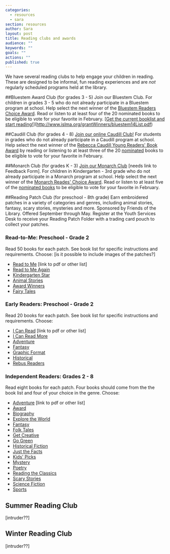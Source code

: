 ```yaml
---
categories: 
  - resources
  - sara
section: resources
author: Sara
layout: post
title: Reading clubs and awards
audience: ""
keywords: ""
goals: ""
actions: ""
published: true
---
```


We have several reading clubs to help engage your children in reading. These are designed to be informal, fun reading experiences and are _not_ regularly scheduled programs held at the library. 

##Bluestem Award Club (for grades 3 - 5)
Join our Bluestem Club. For children in grades 3 - 5 who do not already participate in a Bluestem program at school. Help select the next winner of the [Bluestem Readers Choice Award](http://www.islma.org/Bluestem.htm). Read or listen to at least four of the 20 nominated books to be eligible to vote for your favorite in February. [[Get the current booklist and start reading!]()](http://www.islma.org/grantWinners/bluestem14List.pdf)

##Caudill Club (for grades 4 - 8)
[Join our online Caudill Club!](http://caudillclub.blogspot.com/) For students in grades who do not already participate in a Caudill program at school. Help select the next winner of the [Rebecca Caudill Young Readers' Book Award](http://www.rcyrba.org/) by reading or listening to at least three of the 20 [nominated](http://www.rcyrba.org/pdf/2014%20MasterList.pdf) books to be eligible to vote for your favorite in February. 

##Monarch Club (for grades K - 3)
[Join our Monarch Club]() [needs link to Feedback Form]. For children in Kindergarten - 3rd grade who do not already participate in a Monarch program at school. Help select the next winner of the [Monarch Reades' Choice Award](http://www.islma.org/monarch.htm). Read or listen to at least five of the [nominated books](http://www.islma.org/grantWinners/bluestem14List.pdf) to be eligible to vote for your favorite in February.   

##Reading Patch Club (for preschool - 8th grade)
Earn embroidered patches in a variety of categories and genres, including animal stories, fantasy, scary stories, mysteries and more. Sponsored by Friends of the Library. Offered September through May. Register at the Youth Services Desk to receive your Reading Patch Folder with a trading card pouch to collect your patches. 
### Read-to-Me: Preschool - Grade 2
Read 50 books for each patch. See book list for specific instructions and requirements. Choose: [is it possible to include images of the patches?]

- [Read to Me]() [link to pdf or other list]
- [Read to Me Again]()
- [Kindergarten Star]()
- [Animal Stories]()
- [Award Winners](http://dppl.bibliocommons.com/list/show/97984016_dppl_ys/200471843_dppl_patch_club_read_to_me_-_award_winners)
- [Fairy Tales](http://dppl.bibliocommons.com/list/show/97984016_dppl_ys/200538603_dppl_patch_club_read_to_me_-_fairy_tales)

### Early Readers: Preschool - Grade 2
Read 20 books for each patch. See book list for specific instructions and requirements. Choose:

- [I Can Read]() [link to pdf or other list]
- [I Can Read More]()
- [Adventure](http://dppl.bibliocommons.com/list/show/97984016_dppl_ys/201128603_dppl_patch_club_early_readers_-_adventure_patch)
- [Fantasy](http://dppl.bibliocommons.com/list/show/97984016_dppl_ys/201133093_dppl_patch_club_early_readers_-_fantasy_patch)
- [Graphic Format](http://dppl.bibliocommons.com/list/show/97984016_dppl_ys/201135673_dppl_patch_club_early_readers_-_graphic_format_patch)
- [Historical](http://dppl.bibliocommons.com/list/show/97984016_dppl_ys/201138241_dppl_patch_club_early_readers_-_historical_fiction_patch)
- [Rebus Readers](http://dppl.bibliocommons.com/list/show/97984016_dppl_ys/201141793_dppl_patch_club_early_readers_-_rebus_patch)

### Independent Readers: Grades 2 - 8
Read eight books for each patch. Four books should come from the the book list and four of your choice in the genre. Choose:

- [Adventure](http://dppl.bibliocommons.com/list/show/97984016_dppl_ys/192796863_dppl_patch_club_adventure_book_list) [link to pdf or other list]
- [Award]()
- [Biography](http://dppl.bibliocommons.com/list/show/97984016_dppl_ys/214211405_dppl_patch_club_biography)
- [Explore the World](http://dppl.bibliocommons.com/list/show/97984016_dppl_ys/214218815_dppl_patch_club_explore_the_world)
- [Fantasy](http://dppl.bibliocommons.com/list/show/97984016_dppl_ys/214219126_dppl_patch_club_fantasy)
- [Folk Tales](http://dppl.bibliocommons.com/list/show/97984016_dppl_ys/214219585_dppl_patch_club_folk_tales)
- [Get Creative](http://dppl.bibliocommons.com/list/show/97984016_dppl_ys/216660795_dppl_patch_club_get_creative)
- [Go Green](http://dppl.bibliocommons.com/list/show/97984016_dppl_ys/214247555_dppl_patch_club_go_green)
- [Historical Fiction](http://dppl.bibliocommons.com/list/show/97984016_dppl_ys/214249645_dppl_patch_club_historical_fiction)
- [Just the Facts](http://dppl.bibliocommons.com/list/show/97984016_dppl_ys/214246875_dppl_patch_club_just_the_facts)
- [Kids' Picks](http://dppl.bibliocommons.com/list/show/97984016_dppl_ys/214249845_dppl_patch_club_kids_picks)
- [Mystery](http://dppl.bibliocommons.com/list/show/97984016_dppl_ys/214250235_dppl_patch_club_mystery)
- [Poetry](http://dppl.bibliocommons.com/list/show/97984016_dppl_ys/214250426_dppl_patch_club_poetry)
- [Reading the Classics](http://dppl.bibliocommons.com/list/show/97984016_dppl_ys/214250765_dppl_patch_club_reading_the_classics)
- [Scary Stories](http://dppl.bibliocommons.com/list/show/97984016_dppl_ys/214251575_dppl_patch_club_scary_stories)
- [Science Fiction](http://dppl.bibliocommons.com/list/show/97984016_dppl_ys/214251655_dppl_patch_club_science_fiction)
- [Sports](http://dppl.bibliocommons.com/list/show/97984016_dppl_ys/214252078_dppl_patch_club_sports_book)

## Summer Reading Club 
[intruder??]

## Winter Reading Club 
[intruder??]